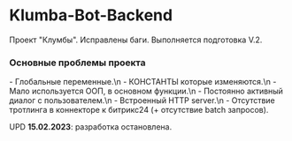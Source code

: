 # Klumba-Bot-Backend

Проект "Клумбы". Исправлены баги. Выполняется подготовка V.2.

<h3>Основные проблемы проекта</h3>
- Глобальные переменные.\n
- КОНСТАНТЫ которые изменяются.\n
- Мало используется ООП, в основном функции.\n
- Постоянно активный диалог с пользователем.\n
- Встроенный HTTP server.\n
- Отсутствие тротлинга в коннекторе к битрикс24 (+ отсутствие batch запросов).

UPD <b>15.02.2023</b>: разработка остановлена.
